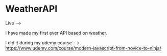 # WeatherAPI

Live -->

I have made my first ever API based on weather. 

I did it during my udemy course --> https://www.udemy.com/course/modern-javascript-from-novice-to-ninja/
